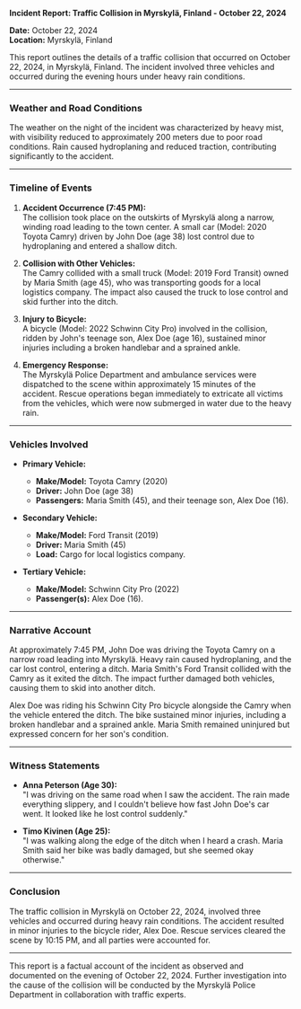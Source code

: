 

**Incident Report: Traffic Collision in Myrskylä, Finland - October 22, 2024**

**Date:** October 22, 2024  
**Location:** Myrskylä, Finland  

This report outlines the details of a traffic collision that occurred on October 22, 2024, in Myrskylä, Finland. The incident involved three vehicles and occurred during the evening hours under heavy rain conditions.

---

### **Weather and Road Conditions**
The weather on the night of the incident was characterized by heavy mist, with visibility reduced to approximately 200 meters due to poor road conditions. Rain caused hydroplaning and reduced traction, contributing significantly to the accident.

---

### **Timeline of Events**

1. **Accident Occurrence (7:45 PM):**  
   The collision took place on the outskirts of Myrskylä along a narrow, winding road leading to the town center. A small car (Model: 2020 Toyota Camry) driven by John Doe (age 38) lost control due to hydroplaning and entered a shallow ditch.  

2. **Collision with Other Vehicles:**  
   The Camry collided with a small truck (Model: 2019 Ford Transit) owned by Maria Smith (age 45), who was transporting goods for a local logistics company. The impact also caused the truck to lose control and skid further into the ditch.  

3. **Injury to Bicycle:**  
   A bicycle (Model: 2022 Schwinn City Pro) involved in the collision, ridden by John's teenage son, Alex Doe (age 16), sustained minor injuries including a broken handlebar and a sprained ankle.

4. **Emergency Response:**  
   The Myrskylä Police Department and ambulance services were dispatched to the scene within approximately 15 minutes of the accident. Rescue operations began immediately to extricate all victims from the vehicles, which were now submerged in water due to the heavy rain.

---

### **Vehicles Involved**

- **Primary Vehicle:**  
  - **Make/Model:** Toyota Camry (2020)  
  - **Driver:** John Doe (age 38)  
  - **Passengers:** Maria Smith (45), and their teenage son, Alex Doe (16).  

- **Secondary Vehicle:**  
  - **Make/Model:** Ford Transit (2019)  
  - **Driver:** Maria Smith (45)  
  - **Load:** Cargo for local logistics company.  

- **Tertiary Vehicle:**  
  - **Make/Model:** Schwinn City Pro (2022)  
  - **Passenger(s):** Alex Doe (16).  

---

### **Narrative Account**

At approximately 7:45 PM, John Doe was driving the Toyota Camry on a narrow road leading into Myrskylä. Heavy rain caused hydroplaning, and the car lost control, entering a ditch. Maria Smith's Ford Transit collided with the Camry as it exited the ditch. The impact further damaged both vehicles, causing them to skid into another ditch.

Alex Doe was riding his Schwinn City Pro bicycle alongside the Camry when the vehicle entered the ditch. The bike sustained minor injuries, including a broken handlebar and a sprained ankle. Maria Smith remained uninjured but expressed concern for her son's condition.

---

### **Witness Statements**

- **Anna Peterson (Age 30):**  
  "I was driving on the same road when I saw the accident. The rain made everything slippery, and I couldn't believe how fast John Doe's car went. It looked like he lost control suddenly."

- **Timo Kivinen (Age 25):**  
  "I was walking along the edge of the ditch when I heard a crash. Maria Smith said her bike was badly damaged, but she seemed okay otherwise."

---

### **Conclusion**

The traffic collision in Myrskylä on October 22, 2024, involved three vehicles and occurred during heavy rain conditions. The accident resulted in minor injuries to the bicycle rider, Alex Doe. Rescue services cleared the scene by 10:15 PM, and all parties were accounted for.

---

This report is a factual account of the incident as observed and documented on the evening of October 22, 2024. Further investigation into the cause of the collision will be conducted by the Myrskylä Police Department in collaboration with traffic experts.